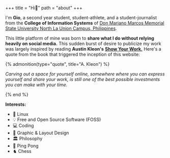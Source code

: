 +++
title = "Hi👋"
path = "about"
+++

I'm **Gio**, a second year student, student-athlete, and a student-journalist from the **College of Information Systems** of [Don Mariano Marcos Memorial State University North La Union Campus, Philippines](https://www.dmmmsu.edu.ph/category/campus/nluc/).

This little platform of mine was born to **share what I do without relying heavily on social media.** This sudden burst of desire to publicize my work was largely inspired by reading **Austin Kleon's** **[Show Your Work.](https://austinkleon.com/show-your-work/)** Here's a quote from the book that triggered the inception of this website:

{% admonition(type="quote", title="A. Kleon") %}

*Carving out a space for yourself online, somewhere where you can express yourself and share your work, is still one of the best possible investments you can make with your time.*

{% end %}


**Interests:**
- 🐧 Linux
- 💡 Free and Open Source Software (FOSS)
- 💻 Coding
- 📑 Graphic & Layout Design
- 🏛️ Philosophy
- 🏓 Ping Pong
- ♞ Chess
